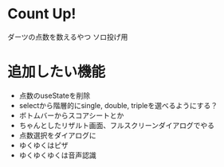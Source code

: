 # Count Up!
ダーツの点数を数えるやつ
ソロ投げ用

# 追加したい機能
- 点数のuseStateを削除
- selectから階層的にsingle, double, tripleを選べるようにする？
- ボトムバーからスコアシートとか
- ちゃんとしたリザルト画面、フルスクリーンダイアログでやる
- 点数選択をダイアログに
- ゆくゆくはピザ
- ゆくゆくゆくは音声認識